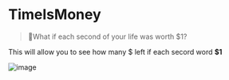 # TimeIsMoney
 > 🤑What if each second of your life was worth $1?

This will allow you to see how many $ left if each secord word **$1**

![image](https://github.com/developedbyjk/TimeIsMoney/assets/71823598/edbe3a4a-6b83-4927-98cf-56d4e0f30957)

